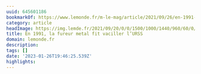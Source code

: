 ```yaml
---
uuid: 645601186
bookmarkOf: https://www.lemonde.fr/m-le-mag/article/2021/09/26/en-1991-la-fureur-metal-fit-vaciller-l-urss_6096036_4500055.html
category: article
headImage: https://img.lemde.fr/2021/09/20/0/0/1500/1000/1440/960/60/0/bdf1e86_137339-3236820.jpg
title: En 1991, la fureur metal fit vaciller l’URSS
domain: lemonde.fr
description:
tags: []
date: '2023-01-26T19:46:25.539Z'
highlights:
---
```




